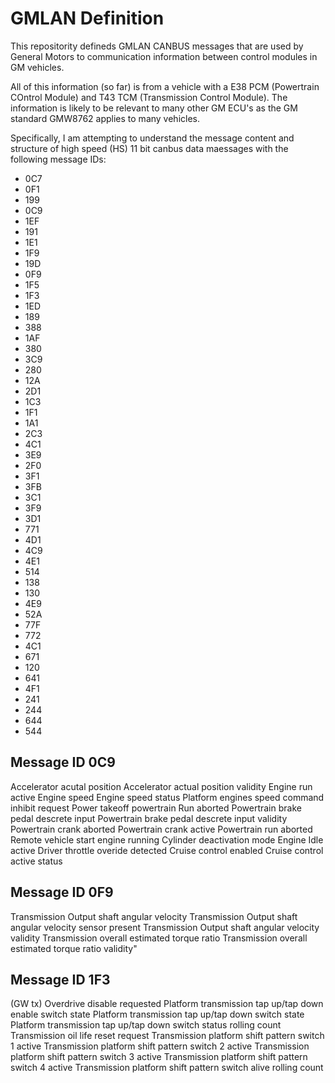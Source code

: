 # GMLAN Definition
This repositority defineds GMLAN CANBUS messages that are used by General Motors to communication information between control modules in GM vehicles.

All of this information (so far) is from a vehicle with a E38 PCM (Powertrain COntrol Module) and T43 TCM (Transmission Control Module). The information is likely to be relevant to many other GM ECU's as the GM standard GMW8762 applies to many vehicles.

Specifically, I am attempting to understand the message content and structure of high speed (HS) 11 bit canbus data maessages with the following message IDs:

- 0C7
- 0F1
- 199
- 0C9
- 1EF
- 191
- 1E1
- 1F9
- 19D
- 0F9
- 1F5
- 1F3
- 1ED
- 189
- 388
- 1AF
- 380
- 3C9
- 280
- 12A
- 2D1
- 1C3
- 1F1
- 1A1
- 2C3
- 4C1
- 3E9
- 2F0
- 3F1
- 3FB
- 3C1
- 3F9
- 3D1
- 771
- 4D1
- 4C9
- 4E1
- 514
- 138
- 130
- 4E9
- 52A
- 77F
- 772
- 4C1
- 671
- 120
- 641
- 4F1
- 241
- 244
- 644
- 544


## Message ID 0C9
Accelerator acutal position
Accelerator actual position validity
Engine run active
Engine speed
Engine speed status
Platform engines speed command inhibit request
Power takeoff powertrain Run aborted
Powertrain brake pedal descrete input
Powertrain brake pedal descrete input validity
Powertrain crank aborted
Powertrain crank active
Powertrain run aborted
Remote vehicle start engine running
Cylinder deactivation mode
Engine Idle active
Driver throttle overide detected
Cruise control enabled
Cruise control active status

## Message ID 0F9
Transmission Output shaft angular velocity
Transmission Output shaft angular velocity sensor present
Transmission Output shaft angular velocity validity
Transmission overall estimated torque ratio
Transmission overall estimated torque ratio validity"


## Message ID 1F3	
(GW tx)
Overdrive disable requested
Platform transmission tap up/tap down enable switch state
Platform transmission tap up/tap down switch state
Platform transmission tap up/tap down switch status rolling count
Transmission oil life reset request
Transmission platform shift pattern switch 1 active
Transmission platform shift pattern switch 2 active
Transmission platform shift pattern switch 3 active
Transmission platform shift pattern switch 4 active
Transmission platform shift pattern switch alive rolling count


